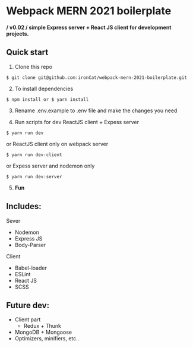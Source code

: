 #  Webpack MERN 2021 boilerplate

**/ v0.02 / simple Express server + React JS client for development projects.**

## Quick start

1. Clone this repo
  ```shell
  $ git clone git@github.com:ironCat/webpack-mern-2021-boilerplate.git
  ```
2. To install dependencies
  ```shell
  $ npm install or $ yarn install
  ```
3. Rename .env.example to .env file and make the changes you need

4. Run scripts for dev ReactJS client + Expess server
  ```shell
  $ yarn run dev
  ```
or ReactJS client only on webpack server
  ```shell
  $ yarn run dev:client
  ```
or Expess server and nodemon only
  ```shell
  $ yarn run dev:server
  ```

5. **Fun**

## Includes:

Sever
- Nodemon
- Express JS
- Body-Parser

Client
- Babel-loader
- ESLint
- React JS
- SCSS

## Future dev:
- Client part
  - Redux + Thunk
- MongoDB + Mongoose
- Optimizers, minifiers, etc..